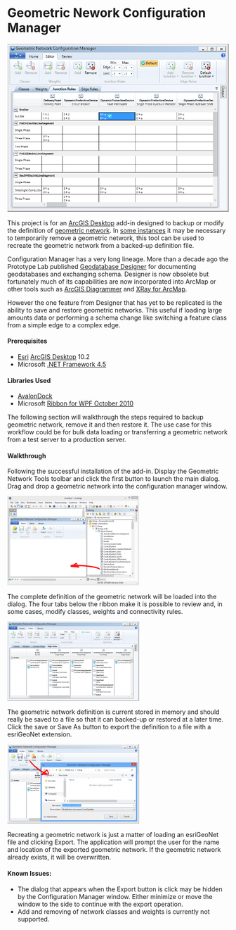
# Geometric Nework Configuration Manager

![](./screenshots/Capture1.png)

This project is for an [ArcGIS Desktop](http://www.esri.com/software/arcgis/arcgis-for-desktop) add-in designed to backup or modify the definition of [geometric network](http://help.arcgis.com/en/arcgisdesktop/10.0/help/index.html#//002r00000001000000).  In [some instances](http://resources.arcgis.com/en/help/main/10.2/index.html#/Managing_a_geometric_network/002r0000000v000000/) it may be necessary to temporarily remove a geometric network, this tool can be used to recreate the geometric network from a backed-up definition file.

Configuration Manager has a very long lineage.  More than a decade ago the Prototype Lab published [Geodatabase Designer](http://arcscripts.esri.com/details.asp?dbid=13484) for documenting geodatabases and exchanging schema.  Designer is now obsolete but fortunately much of its capabilities are now incorporated into ArcMap or other tools such as [ArcGIS Diagrammer](http://www.arcgis.com/home/item.html?id=51b6066bfd024962999f6903682d8978) and [XRay for ArcMap](http://www.arcgis.com/home/item.html?id=f0ae73e90c1a4992a1059e7d370966d4).

However the one feature from Designer that has yet to be replicated is the ability to save and restore geometric networks.  This useful if loading large amounts data or performing a schema change like switching a feature class from a simple edge to a complex edge.

#### Prerequisites

- [Esri](http://www.esri.com/) [ArcGIS Desktop](http://www.esri.com/software/arcgis/arcgis-for-desktop) 10.2
- Microsoft [.NET Framework 4.5](https://www.microsoft.com/en-us/download/details.aspx?id=30653)

#### Libraries Used

- [AvalonDock](http://avalondock.codeplex.com/)
- Microsoft [Ribbon for WPF October 2010](https://www.microsoft.com/en-us/download/details.aspx?id=11877)

The following section will walkthrough the steps required to backup geometric network, remove it and then restore it.  The use case for this workflow could be for bulk data loading or transferring a geometric network from a test server to a production server.

#### Walkthrough

Following the successful installation of the add-in.  Display the Geometric Network Tools toolbar and click the first button to launch the main dialog.  Drag and drop a geometric network into the configuration manager window.

[![](./screenshots/Capture3-300x203.png)](./screenshots/Capture3.png)

The complete definition of the geometric network will be loaded into the dialog.  The four tabs below the ribbon make it is possible to review and, in some cases, modify classes, weights and connectivity rules.

[![](./screenshots/Capture5-300x180.png)](./screenshots/Capture5.png)

The geometric network definition is current stored in memory and should really be saved to a file so that it can backed-up or restored at a later time.  Click the save or Save As button to export the definition to a file with a esriGeoNet extension.

[![](./screenshots/Capture6-300x180.png)](./screenshots/Capture6.png)

Recreating a geometric network is just a matter of loading an esriGeoNet file and clicking Export.  The application will prompt the user for the name and location of the exported geometric network.  If the geometric network already exists, it will be overwritten.

#### Known Issues:

- The dialog that appears when the Export button is click may be hidden by the Configuration Manager window.  Either minimize or move the window to the side to continue with the export operation.
- Add and removing of network classes and weights is currently not supported.
